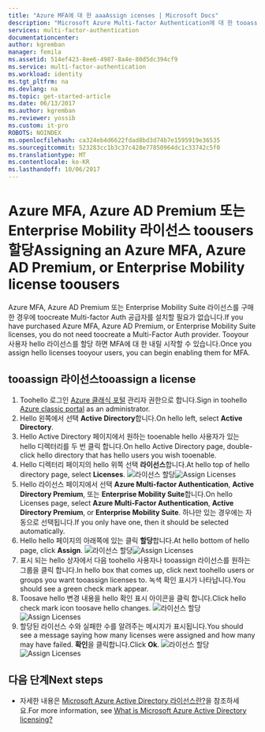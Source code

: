 ```yaml
---
title: "Azure MFA에 대 한 aaaAssign icenses | Microsoft Docs"
description: "Microsoft Azure Multi-factor Authentication에 대 한 tooassign 사용자 라이선스 하는 방법에 대해 알아봅니다."
services: multi-factor-authentication
documentationcenter: 
author: kgremban
manager: femila
ms.assetid: 514ef423-8ee6-4987-8a4e-80d5dc394cf9
ms.service: multi-factor-authentication
ms.workload: identity
ms.tgt_pltfrm: na
ms.devlang: na
ms.topic: get-started-article
ms.date: 06/13/2017
ms.author: kgremban
ms.reviewer: yossib
ms.custom: it-pro
ROBOTS: NOINDEX
ms.openlocfilehash: ca324eb4d6622fdad8bd3d74b7e1595919e36535
ms.sourcegitcommit: 523283cc1b3c37c428e77850964dc1c33742c5f0
ms.translationtype: MT
ms.contentlocale: ko-KR
ms.lasthandoff: 10/06/2017
---
```

# <a name="assigning-an-azure-mfa-azure-ad-premium-or-enterprise-mobility-license-toousers"></a><span data-ttu-id="1ac68-103">Azure MFA, Azure AD Premium 또는 Enterprise Mobility 라이선스 toousers 할당</span><span class="sxs-lookup"><span data-stu-id="1ac68-103">Assigning an Azure MFA, Azure AD Premium, or Enterprise Mobility license toousers</span></span>
<span data-ttu-id="1ac68-104">Azure MFA, Azure AD Premium 또는 Enterprise Mobility Suite 라이선스를 구매한 경우에 toocreate Multi-factor Auth 공급자를 설치할 필요가 없습니다.</span><span class="sxs-lookup"><span data-stu-id="1ac68-104">If you have purchased Azure MFA, Azure AD Premium, or Enterprise Mobility Suite licenses, you do not need toocreate a Multi-Factor Auth provider.</span></span> <span data-ttu-id="1ac68-105">Tooyour 사용자 hello 라이선스를 할당 하면 MFA에 대 한 내릴 시작할 수 있습니다.</span><span class="sxs-lookup"><span data-stu-id="1ac68-105">Once you assign hello licenses tooyour users, you can begin enabling them for MFA.</span></span>

## <a name="tooassign-a-license"></a><span data-ttu-id="1ac68-106">tooassign 라이선스</span><span class="sxs-lookup"><span data-stu-id="1ac68-106">tooassign a license</span></span>
1. <span data-ttu-id="1ac68-107">Toohello 로그인 [Azure 클래식 포털](https://manage.windowsazure.com) 관리자 권한으로 합니다.</span><span class="sxs-lookup"><span data-stu-id="1ac68-107">Sign in toohello [Azure classic portal](https://manage.windowsazure.com) as an administrator.</span></span>
2. <span data-ttu-id="1ac68-108">Hello 왼쪽에서 선택 **Active Directory**합니다.</span><span class="sxs-lookup"><span data-stu-id="1ac68-108">On hello left, select **Active Directory**.</span></span>
3. <span data-ttu-id="1ac68-109">Hello Active Directory 페이지에서 원하는 tooenable hello 사용자가 있는 hello 디렉터리를 두 번 클릭 합니다.</span><span class="sxs-lookup"><span data-stu-id="1ac68-109">On hello Active Directory page, double-click hello directory that has hello users you wish tooenable.</span></span>
4. <span data-ttu-id="1ac68-110">Hello 디렉터리 페이지의 hello 위쪽 선택 **라이선스**합니다.</span><span class="sxs-lookup"><span data-stu-id="1ac68-110">At hello top of hello directory page, select **Licenses**.</span></span>
   <span data-ttu-id="1ac68-111">![라이선스 할당](./media/multi-factor-authentication-get-started-assign-licenses/assign1.png)</span><span class="sxs-lookup"><span data-stu-id="1ac68-111">![Assign Licenses](./media/multi-factor-authentication-get-started-assign-licenses/assign1.png)</span></span>
5. <span data-ttu-id="1ac68-112">Hello 라이선스 페이지에서 선택 **Azure Multi-factor Authentication**, **Active Directory Premium**, 또는 **Enterprise Mobility Suite**합니다.</span><span class="sxs-lookup"><span data-stu-id="1ac68-112">On hello Licenses page, select **Azure Multi-Factor Authentication**, **Active Directory Premium**, or **Enterprise Mobility Suite**.</span></span>  <span data-ttu-id="1ac68-113">하나만 있는 경우에는 자동으로 선택됩니다.</span><span class="sxs-lookup"><span data-stu-id="1ac68-113">If you only have one, then it should be selected automatically.</span></span>
6. <span data-ttu-id="1ac68-114">Hello hello 페이지의 아래쪽에 있는 클릭 **할당**합니다.</span><span class="sxs-lookup"><span data-stu-id="1ac68-114">At hello bottom of hello page, click **Assign**.</span></span>
   <span data-ttu-id="1ac68-115">![라이선스 할당](./media/multi-factor-authentication-get-started-assign-licenses/assign3.png)</span><span class="sxs-lookup"><span data-stu-id="1ac68-115">![Assign Licenses](./media/multi-factor-authentication-get-started-assign-licenses/assign3.png)</span></span>
7. <span data-ttu-id="1ac68-116">표시 되는 hello 상자에서 다음 toohello 사용자나 tooassign 라이선스를 원하는 그룹을 클릭 합니다.</span><span class="sxs-lookup"><span data-stu-id="1ac68-116">In hello box that comes up, click next toohello users or groups you want tooassign licenses to.</span></span>  <span data-ttu-id="1ac68-117">녹색 확인 표시가 나타납니다.</span><span class="sxs-lookup"><span data-stu-id="1ac68-117">You should see a green check mark appear.</span></span>
8. <span data-ttu-id="1ac68-118">Toosave hello 변경 내용을 hello 확인 표시 아이콘을 클릭 합니다.</span><span class="sxs-lookup"><span data-stu-id="1ac68-118">Click hello check mark icon toosave hello changes.</span></span>
   <span data-ttu-id="1ac68-119">![라이선스 할당](./media/multi-factor-authentication-get-started-assign-licenses/assign4.png)</span><span class="sxs-lookup"><span data-stu-id="1ac68-119">![Assign Licenses](./media/multi-factor-authentication-get-started-assign-licenses/assign4.png)</span></span>
9. <span data-ttu-id="1ac68-120">할당된 라이선스 수와 실패한 수를 알려주는 메시지가 표시됩니다.</span><span class="sxs-lookup"><span data-stu-id="1ac68-120">You should see a message saying how many licenses were assigned and how many may have failed.</span></span>  <span data-ttu-id="1ac68-121">**확인**을 클릭합니다.</span><span class="sxs-lookup"><span data-stu-id="1ac68-121">Click **Ok**.</span></span>
   <span data-ttu-id="1ac68-122">![라이선스 할당](./media/multi-factor-authentication-get-started-assign-licenses/assign5.png)</span><span class="sxs-lookup"><span data-stu-id="1ac68-122">![Assign Licenses](./media/multi-factor-authentication-get-started-assign-licenses/assign5.png)</span></span>

## <a name="next-steps"></a><span data-ttu-id="1ac68-123">다음 단계</span><span class="sxs-lookup"><span data-stu-id="1ac68-123">Next steps</span></span>

- <span data-ttu-id="1ac68-124">자세한 내용은 [Microsoft Azure Active Directory 라이선스란?](../active-directory/active-directory-licensing-what-is.md)을 참조하세요.</span><span class="sxs-lookup"><span data-stu-id="1ac68-124">For more information, see [What is Microsoft Azure Active Directory licensing?](../active-directory/active-directory-licensing-what-is.md)</span></span>
